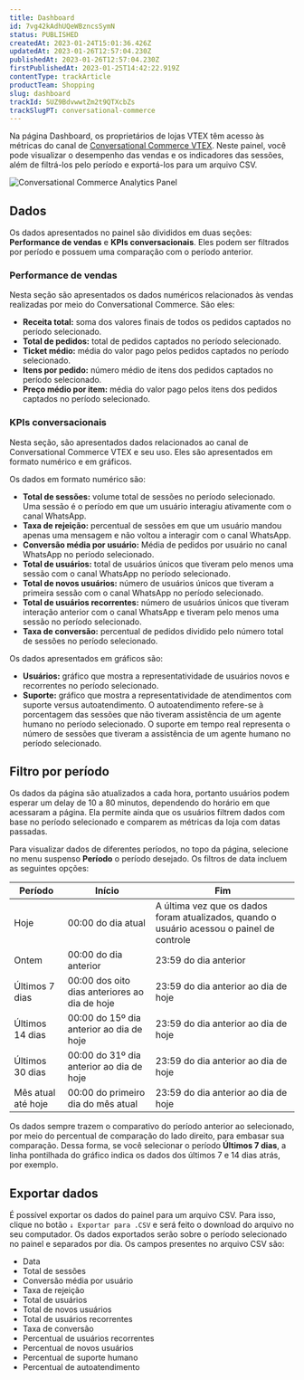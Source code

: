 ```yaml
---
title: Dashboard
id: 7vg42kAdhUQeWBzncsSymN
status: PUBLISHED
createdAt: 2023-01-24T15:01:36.426Z
updatedAt: 2023-01-26T12:57:04.230Z
publishedAt: 2023-01-26T12:57:04.230Z
firstPublishedAt: 2023-01-25T14:42:22.919Z
contentType: trackArticle
productTeam: Shopping
slug: dashboard
trackId: 5UZ9BdvwwtZm2t9QTXcbZs
trackSlugPT: conversational-commerce
---
```


Na página Dashboard, os proprietários de lojas VTEX têm acesso às métricas do canal de [Conversational Commerce VTEX](https://help.vtex.com/pt/tracks/conversational-commerce-vtex--5UZ9BdvwwtZm2t9QTXcbZs/1NwwADrU70v3roPUV7dWxI#). Neste painel, você pode visualizar o desempenho das vendas e os indicadores das sessões, além de filtrá-los pelo período e exportá-los para um arquivo CSV.

![Conversational Commerce Analytics Panel](//images.ctfassets.net/alneenqid6w5/1kQwpA3cAfiW4OdlGOYjOf/0317999b94d984da418d5126851085d1/Conversational_Commerce_Analytics_Panel_PT.png)

## Dados

Os dados apresentados no painel são divididos em duas seções: **Performance de vendas** e **KPIs conversacionais**. Eles podem ser filtrados por período e possuem uma comparação com o período anterior.

### Performance de vendas

Nesta seção são apresentados os dados numéricos relacionados às vendas realizadas por meio do Conversational Commerce. São eles:

- **Receita total:** soma dos valores finais de todos os pedidos captados no período selecionado.
- **Total de pedidos:** total de pedidos captados no período selecionado.
- **Ticket médio:** média do valor pago pelos pedidos captados no período selecionado.
- **Itens por pedido:** número médio de itens dos pedidos captados no período selecionado.
- **Preço médio por item:** média do valor pago pelos itens dos pedidos captados no período selecionado.

### KPIs conversacionais

Nesta seção, são apresentados dados relacionados ao canal de Conversational Commerce VTEX e seu uso. Eles são apresentados em formato numérico e em gráficos.

Os dados em formato numérico são:

- **Total de sessões:** volume total de sessões no período selecionado. Uma sessão é o período em que um usuário interagiu ativamente com o canal WhatsApp.
- **Taxa de rejeição:** percentual de sessões em que um usuário mandou apenas uma mensagem e não voltou a interagir com o canal WhatsApp.
- **Conversão média por usuário:** Média de pedidos por usuário no canal WhatsApp no período selecionado.
- **Total de usuários:** total de usuários únicos que tiveram pelo menos uma sessão com o canal WhatsApp no período selecionado.
- **Total de novos usuários:** número de usuários únicos que tiveram a primeira sessão com o canal WhatsApp no período selecionado.
- **Total de usuários recorrentes:** número de usuários únicos que tiveram interação anterior com o canal WhatsApp e tiveram pelo menos uma sessão no período selecionado.
- **Taxa de conversão:** percentual de pedidos dividido pelo número total de sessões no período selecionado.

Os dados apresentados em gráficos são:

- **Usuários:** gráfico que mostra a representatividade de usuários novos e recorrentes no período selecionado.
- **Suporte:** gráfico que mostra a representatividade de atendimentos com suporte versus autoatendimento. O autoatendimento refere-se à porcentagem das sessões que não tiveram assistência de um agente humano no período selecionado. O suporte em tempo real representa o número de sessões que tiveram a assistência de um agente humano no período selecionado.

## Filtro por período

Os dados da página são atualizados a cada hora, portanto usuários podem esperar um delay de 10 a 80 minutos, dependendo do horário em que acessaram a página. Ela permite ainda que os usuários filtrem dados com base no período selecionado e comparem as métricas da loja com datas passadas.

Para visualizar dados de diferentes períodos, no topo da página, selecione no menu suspenso **Período** o período desejado. Os filtros de data incluem as seguintes opções:

| Período | Início | Fim |
|---|---|---|
| Hoje | 00:00 do dia atual | A última vez que os dados foram atualizados, quando o usuário acessou o painel de controle |
| Ontem | 00:00 do dia anterior | 23:59 do dia anterior |
| Últimos 7 dias | 00:00 dos oito dias anteriores ao dia de hoje | 23:59 do dia anterior ao dia de hoje |
| Últimos 14 dias | 00:00 do 15º dia anterior ao dia de hoje | 23:59 do dia anterior ao dia de hoje |
| Últimos 30 dias | 00:00 do 31º dia anterior ao dia de hoje | 23:59 do dia anterior ao dia de hoje |
| Mês atual até hoje | 00:00 do primeiro dia do mês atual | 23:59 do dia anterior ao dia de hoje |

Os dados sempre trazem o comparativo do período anterior ao selecionado, por meio do percentual de comparação do lado direito, para embasar sua comparação. Dessa forma, se você selecionar o período **Últimos 7 dias**, a linha pontilhada do gráfico indica os dados dos últimos 7 e 14 dias atrás, por exemplo.

## Exportar dados

É possível exportar os dados do painel para um arquivo CSV. Para isso, clique no botão `↓ Exportar para .CSV`  e será feito o download do arquivo no seu computador. Os dados exportados serão sobre o período selecionado no painel e separados por dia. Os campos presentes no arquivo CSV são:

- Data
- Total de sessões
- Conversão média por usuário
- Taxa de rejeição
- Total de usuários
- Total de novos usuários
- Total de usuários recorrentes
- Taxa de conversão
- Percentual de usuários recorrentes
- Percentual de novos usuários
- Percentual de suporte humano
- Percentual de autoatendimento
